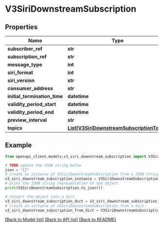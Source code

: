 # V3SiriDownstreamSubscription


## Properties

Name | Type | Description | Notes
------------ | ------------- | ------------- | -------------
**subscriber_ref** | **str** |  | [optional] 
**subscription_ref** | **str** |  | [optional] 
**message_type** | **int** |  | [optional] 
**siri_format** | **int** |  | [optional] 
**siri_version** | **str** |  | [optional] 
**consumer_address** | **str** |  | [optional] 
**initial_termination_time** | **datetime** |  | [optional] 
**validity_period_start** | **datetime** |  | [optional] 
**validity_period_end** | **datetime** |  | [optional] 
**preview_interval** | **str** |  | [optional] 
**topics** | [**List[V3SiriDownstreamSubscriptionTopic]**](V3SiriDownstreamSubscriptionTopic.md) |  | [optional] 

## Example

```python
from openapi_client.models.v3_siri_downstream_subscription import V3SiriDownstreamSubscription

# TODO update the JSON string below
json = "{}"
# create an instance of V3SiriDownstreamSubscription from a JSON string
v3_siri_downstream_subscription_instance = V3SiriDownstreamSubscription.from_json(json)
# print the JSON string representation of the object
print(V3SiriDownstreamSubscription.to_json())

# convert the object into a dict
v3_siri_downstream_subscription_dict = v3_siri_downstream_subscription_instance.to_dict()
# create an instance of V3SiriDownstreamSubscription from a dict
v3_siri_downstream_subscription_from_dict = V3SiriDownstreamSubscription.from_dict(v3_siri_downstream_subscription_dict)
```
[[Back to Model list]](../README.md#documentation-for-models) [[Back to API list]](../README.md#documentation-for-api-endpoints) [[Back to README]](../README.md)



